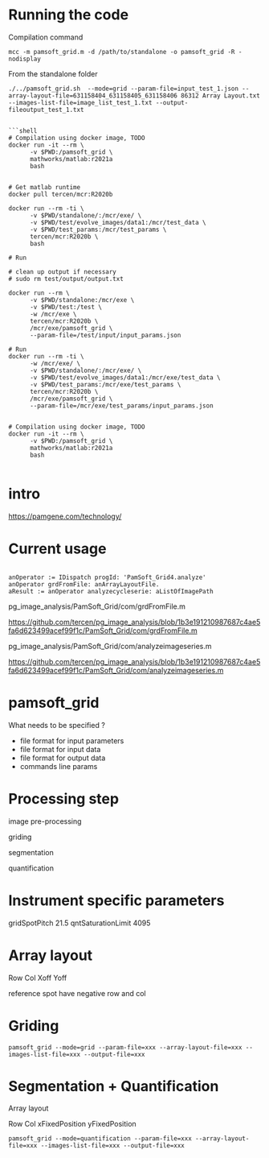 
# Running the code

Compilation command

```shell
mcc -m pamsoft_grid.m -d /path/to/standalone -o pamsoft_grid -R -nodisplay

```
 
From the standalone folder
```shell
./../pamsoft_grid.sh  --mode=grid --param-file=input_test_1.json --array-layout-file=631158404_631158405_631158406 86312 Array Layout.txt --images-list-file=image_list_test_1.txt --output-fileoutput_test_1.txt
```



```

```shell
# Compilation using docker image, TODO 
docker run -it --rm \
      -v $PWD:/pamsoft_grid \
      mathworks/matlab:r2021a
      bash
   
```


```shell
# Get matlab runtime
docker pull tercen/mcr:R2020b

docker run --rm -ti \
      -v $PWD/standalone/:/mcr/exe/ \
      -v $PWD/test/evolve_images/data1:/mcr/test_data \
      -v $PWD/test_params:/mcr/test_params \
      tercen/mcr:R2020b \
      bash
      
# Run

# clean up output if necessary
# sudo rm test/output/output.txt
  
docker run --rm \
      -v $PWD/standalone:/mcr/exe \
      -v $PWD/test:/test \
      -w /mcr/exe \
      tercen/mcr:R2020b \
      /mcr/exe/pamsoft_grid \
      --param-file=/test/input/input_params.json
      
# Run
docker run --rm -ti \
      -w /mcr/exe/ \
      -v $PWD/standalone/:/mcr/exe/ \
      -v $PWD/test/evolve_images/data1:/mcr/exe/test_data \
      -v $PWD/test_params:/mcr/exe/test_params \
      tercen/mcr:R2020b \
      /mcr/exe/pamsoft_grid \
      --param-file=/mcr/exe/test_params/input_params.json


```

```shell
# Compilation using docker image, TODO 
docker run -it --rm \
      -v $PWD:/pamsoft_grid \
      mathworks/matlab:r2021a
      bash
   
```


# intro

https://pamgene.com/technology/


# Current usage


```smalltalk

anOperator := IDispatch progId: 'PamSoft_Grid4.analyze'
anOperator grdFromFile: anArrayLayoutFile.
aResult := anOperator analyzecycleserie: aListOfImagePath

```

pg_image_analysis/PamSoft_Grid/com/grdFromFile.m

https://github.com/tercen/pg_image_analysis/blob/1b3e191210987687c4ae5fa6d623499acef99f1c/PamSoft_Grid/com/grdFromFile.m

pg_image_analysis/PamSoft_Grid/com/analyzeimageseries.m

https://github.com/tercen/pg_image_analysis/blob/1b3e191210987687c4ae5fa6d623499acef99f1c/PamSoft_Grid/com/analyzeimageseries.m



# pamsoft_grid

What needs to be specified ?

- file format for input parameters
- file format for input data
- file format for output data
- commands line params

# Processing step

image pre-processing

griding



segmentation

quantification


# Instrument specific parameters

gridSpotPitch   21.5
qntSaturationLimit   4095

# Array layout

Row
Col
Xoff
Yoff

reference spot have negative row and col

# Griding

```shell
pamsoft_grid --mode=grid --param-file=xxx --array-layout-file=xxx --images-list-file=xxx --output-file=xxx
```

# Segmentation + Quantification

Array layout

Row
Col
xFixedPosition
yFixedPosition

```shell
pamsoft_grid --mode=quantification --param-file=xxx --array-layout-file=xxx --images-list-file=xxx --output-file=xxx
```
